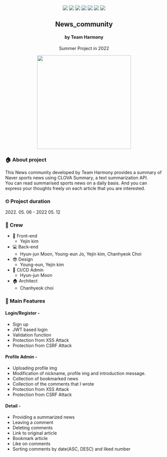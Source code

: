 <br />
<div align="center">

  <p>
      <img src="https://img.shields.io/badge/Python-3.8-007396?style=flat-square&logo=python&logoColor=blue"/>
      <img src="https://img.shields.io/badge/Javascript-grey?style=flat-square&logo=javascript&logoColor=yellow"/>
      <img src="https://img.shields.io/badge/jquery-1.4.1-007396?style=flat-square&logo=jquery&logoColor=pink"/>
      <img src="https://img.shields.io/badge/ajax-grey?style=flat-square&logo="ajax"/>
      <img src="https://img.shields.io/badge/aws-grey?style=flat-square&logo=Amazon AWS"/>
      <img src="https://img.shields.io/badge/GitHub Actions-grey?style=flat-square&logo=GitHub Actions"/>
      <img src="https://img.shields.io/badge/Bulma-grey?style=flat-square&logo=bulma"/>
</p>
<h2>News_community</h2>
<h4>by Team Harmony</h4>
<p>Summer Project in 2022</p>

  <p>
    <img src="https://user-images.githubusercontent.com/68278903/167773592-0153f6d8-f187-4fbf-b747-088b864d2785.jpg" width="300px" />
  </p>
</div>

### 🏠 About project
This News community developed by Team Harmony provides a summary of Naver sports news using CLOVA Summary, a text summarization API.</br>
You can read summarised sports news on a daily basis. And you can express your thoughts freely on each article that you are interested.


### ⏲  Project duration
<p>2022. 05. 06 - 2022 05. 12</p>


### 🧙 Crew
- :lipstick: Front-end
  - Yejin kim
- :computer: Back-end
  - Hyun-jun Moon, Young-eun Jo, Yejin kim, Chanhyeok Choi
- 😎 Design
  - Young-eun, Yejin kim
- 📌 CI/CD Admin
  - Hyun-jun Moon
- 🏠 Architect
  - Chanhyeok choi


### 📌 Main Features
#### Login/Register - 
- Sign up
- JWT based login
- Validation function
- Protection from XSS Attack
- Protection from CSRF Attack

#### Profile Admin -
- Uploading profile img  
- Modification of nickname, profile img and introduction message.
- Collection of bookmarked news
- Collection of the comments that I wrote
- Protection from XSS Attack
- Protection from CSRF Attack

#### Detail -
- Providing a summarized news
- Leaving a comment
- Deleting comments
- Link to original article
- Bookmark article
- Like on comments
- Sorting comments by date(ASC, DESC) and liked number




